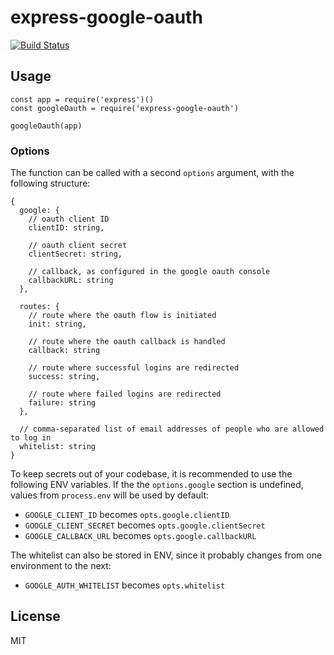 # express-google-oauth

[![Build Status](https://secure.travis-ci.org/x-team/express-google-oauth.png)](http://travis-ci.org/x-team/express-google-oauth)

## Usage

```
const app = require('express')()
const googleOauth = require('express-google-oauth')

googleOauth(app)
```

### Options

The function can be called with a second `options` argument, with the following structure:

```
{
  google: {
    // oauth client ID
    clientID: string,

    // oauth client secret
    clientSecret: string,

    // callback, as configured in the google oauth console
    callbackURL: string
  },

  routes: {
    // route where the oauth flow is initiated
    init: string,

    // route where the oauth callback is handled
    callback: string

    // route where successful logins are redirected
    success: string,

    // route where failed logins are redirected
    failure: string
  },

  // comma-separated list of email addresses of people who are allowed to log in
  whitelist: string
}
```

To keep secrets out of your codebase, it is recommended to use the following ENV variables. If the the `options.google` section is undefined, values from `process.env` will be used by default:

- `GOOGLE_CLIENT_ID` becomes `opts.google.clientID`
- `GOOGLE_CLIENT_SECRET` becomes `opts.google.clientSecret`
- `GOOGLE_CALLBACK_URL` becomes `opts.google.callbackURL`

The whitelist can also be stored in ENV, since it probably changes from one environment to the next:

- `GOOGLE_AUTH_WHITELIST` becomes `opts.whitelist`

## License

MIT
